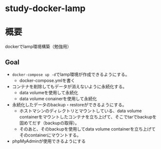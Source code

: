 # study-docker-lamp

# 概要
dockerでlamp環境構築（勉強用）

## Goal
- `docker-compose up -d`でlamp環境が作成できるようにする。
    - docker-compose.ymlを書く
- コンテナを削除してもデータが消えないように永続化する。
    - data volumeを使用して永続化
    - data volume conainerを使用して永続化
- 永続化したデータのbackup・restoreができるようにする。
    - ホストマシンのディレクトリとマウントしている、data volume containerをマウントしたコンテナを立ち上げて、そこでtarでbackupを固めてだす（backupの取得）。
    - そのあと、そのbackupを使用してdata volume containerを立ち上げてそのcontainerにマウントする。
- phpMyAdminが使用できるようにする
